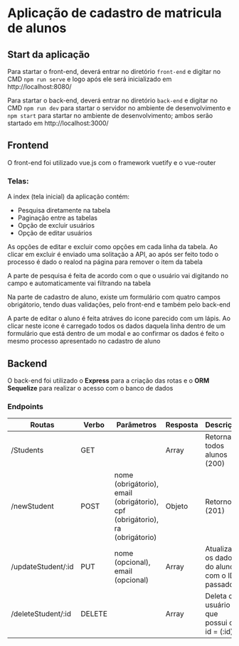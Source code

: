 # Aplicação de cadastro de matricula de alunos

## Start da aplicação
  Para startar o front-end, deverá entrar no diretório `front-end` e digitar no CMD `npm run serve` e logo após ele será inicializado em http://localhost:8080/

  Para startar o back-end, deverá entrar no diretório `back-end` e digitar no CMD `npm run dev` para startar o servidor no ambiente de desenvolvimento e `npm start` para startar no ambiente de desenvolvimento; ambos serão startado em http://localhost:3000/

## Frontend

  O front-end foi utilizado vue.js com o framework vuetify e o vue-router

### Telas:
  A index (tela inicial) da aplicação contém:

  * Pesquisa diretamente na tabela
  * Paginação entre as tabelas
  * Opção de excluir usuários
  * Opção de editar usuários

  As opções de editar e excluir como opções em cada linha da tabela. Ao clicar em excluir é enviado uma solitação a API, ao após ser feito todo o processo é dado o realod na página para remover o item da tabela

  A parte de pesquisa é feita de acordo com o que o usuário vai digitando no campo e automaticamente vai filtrando na tabela

  Na parte de cadastro de aluno, existe um formulário com quatro campos obrigátorio, tendo duas validações, pelo front-end e também pelo back-end 
  
  A parte de editar o aluno é feita atráves do icone parecido com um lápis. Ao clicar neste icone é carregado todos os dados daquela linha dentro de um formulário que está dentro de um modal e ao confirmar os dados é feito o mesmo processo apresentado no cadastro de aluno


## Backend
  O back-end foi utilizado o **Express** para a criação das rotas e o **ORM Sequelize** para realizar o acesso com o banco de dados

### Endpoints

  | Routas | Verbo | Parâmetros | Resposta | Descrição |
  |--------|-------|------------|----------|----------|
  | /Students| GET |            | Array    | Retorna todos alunos (200)
  | /newStudent | POST | nome (obrigátorio), email (obrigátorio), cpf (obrigátorio), ra (obrigátorio) | Objeto | Retorno (201)
  | /updateStudent/:id | PUT| nome (opcional), email (opcional)  | Array | Atualiza os dados do aluno com o ID passado
  | /deleteStudent/:id | DELETE | | Array |  Deleta o usuário que possui o id = (:id)
